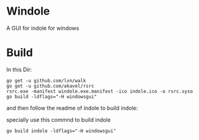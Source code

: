 # Windole

A GUI for indole for windows

# Build

In this Dir:

```
go get -u github.com/lxn/walk
go get -u github.com/akavel/rsrc
rsrc.exe -manifest windole.exe.manifest -ico indole.ico -o rsrc.syso
go build -ldflags="-H windowsgui"
```

and then follow the readme of indole to build indole:

specially use this commnd to build indole

```
go build indole -ldflags="-H windowsgui"
```